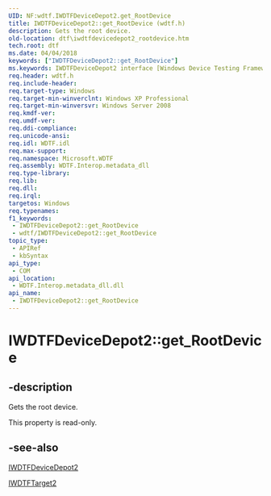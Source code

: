 ```yaml
---
UID: NF:wdtf.IWDTFDeviceDepot2.get_RootDevice
title: IWDTFDeviceDepot2::get_RootDevice (wdtf.h)
description: Gets the root device.
old-location: dtf\iwdtfdevicedepot2_rootdevice.htm
tech.root: dtf
ms.date: 04/04/2018
keywords: ["IWDTFDeviceDepot2::get_RootDevice"]
ms.keywords: IWDTFDeviceDepot2 interface [Windows Device Testing Framework],RootDevice property, IWDTFDeviceDepot2.RootDevice, IWDTFDeviceDepot2.get_RootDevice, IWDTFDeviceDepot2::RootDevice, IWDTFDeviceDepot2::get_RootDevice, Microsoft.WDTF.IWDTFDeviceDepot2.RootDevice, Microsoft::WDTF::IWDTFDeviceDepot2::RootDevice, RootDevice property [Windows Device Testing Framework], RootDevice property [Windows Device Testing Framework],IWDTFDeviceDepot2 interface, dtf.iwdtfdevicedepot2_rootdevice, get_RootDevice, wdtf/IWDTFDeviceDepot2::RootDevice, wdtf/IWDTFDeviceDepot2::get_RootDevice
req.header: wdtf.h
req.include-header: 
req.target-type: Windows
req.target-min-winverclnt: Windows XP Professional
req.target-min-winversvr: Windows Server 2008
req.kmdf-ver: 
req.umdf-ver: 
req.ddi-compliance: 
req.unicode-ansi: 
req.idl: WDTF.idl
req.max-support: 
req.namespace: Microsoft.WDTF
req.assembly: WDTF.Interop.metadata_dll
req.type-library: 
req.lib: 
req.dll: 
req.irql: 
targetos: Windows
req.typenames: 
f1_keywords:
 - IWDTFDeviceDepot2::get_RootDevice
 - wdtf/IWDTFDeviceDepot2::get_RootDevice
topic_type:
 - APIRef
 - kbSyntax
api_type:
 - COM
api_location:
 - WDTF.Interop.metadata_dll.dll
api_name:
 - IWDTFDeviceDepot2::get_RootDevice
---
```


# IWDTFDeviceDepot2::get_RootDevice


## -description

Gets the root device.

This property is read-only.

## -see-also

<a href="/windows-hardware/drivers/ddi/wdtf/nn-wdtf-iwdtfdevicedepot2">IWDTFDeviceDepot2</a>



<a href="/windows-hardware/drivers/ddi/wdtf/nn-wdtf-iwdtftarget2">IWDTFTarget2</a>

